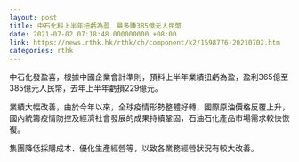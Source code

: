 ```yaml
---
layout: post
title: 中石化料上半年扭虧為盈　最多賺385億元人民幣
date: 2021-07-02 07:18:48.000000000 +08:00
link: https://news.rthk.hk/rthk/ch/component/k2/1598776-20210702.htm
categories: rthk
---
```


中石化發盈喜，根據中國企業會計準則，預料上半年業績扭虧為盈，盈利365億至385億元人民幣，去年上半年虧損229億元。

業績大幅改善，由於今年以來，全球疫情形勢整體好轉，國際原油價格反覆上升，國內統籌疫情防控及經濟社會發展的成果持續鞏固，石油石化產品市場需求較快恢復。

集團降低採購成本、優化生產經營等，以致各業務經營狀況有較大改善。
